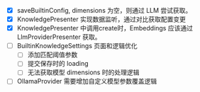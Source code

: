 - [X] saveBuiltinConfig, dimensions 为空，则通过 LLM 尝试获取。
- [X] KnowledgePresenter 实现数据监听，通过对比获取配置变更
- [X] KnowledgePresenter 中调用create时，Embeddings 应该通过 LlmProviderPresenter 获取。
- [ ] BuiltinKnowledgeSettings 页面和逻辑优化
  - [ ] 添加匹配阈值参数
  - [ ] 提交保存时的 loading
  - [ ] 无法获取模型 dimensions 时的处理逻辑
- [ ] OllamaProvider 需要增加自定义模型参数覆盖逻辑
